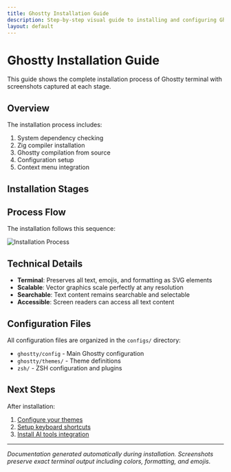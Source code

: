 ```yaml
---
title: Ghostty Installation Guide
description: Step-by-step visual guide to installing and configuring Ghostty terminal
layout: default
---
```


# Ghostty Installation Guide

This guide shows the complete installation process of Ghostty terminal with screenshots captured at each stage.

## Overview

The installation process includes:
1. System dependency checking
2. Zig compiler installation
3. Ghostty compilation from source
4. Configuration setup
5. Context menu integration

## Installation Stages


## Process Flow

The installation follows this sequence:

![Installation Process](./assets/diagrams/20250921-162308/diagram_installation_process.svg)

## Technical Details

- **Terminal**: Preserves all text, emojis, and formatting as SVG elements
- **Scalable**: Vector graphics scale perfectly at any resolution
- **Searchable**: Text content remains searchable and selectable
- **Accessible**: Screen readers can access all text content

## Configuration Files

All configuration files are organized in the `configs/` directory:

- `ghostty/config` - Main Ghostty configuration
- `ghostty/themes/` - Theme definitions
- `zsh/` - ZSH configuration and plugins

## Next Steps

After installation:
1. [Configure your themes](./configuration.md)
2. [Setup keyboard shortcuts](./keybindings.md)
3. [Install AI tools integration](./ai-tools.md)

---

*Documentation generated automatically during installation. Screenshots preserve exact terminal output including colors, formatting, and emojis.*
